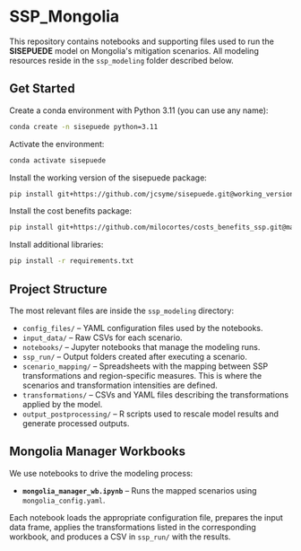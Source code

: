 # SSP_Mongolia

This repository contains notebooks and supporting files used to run the
**SISEPUEDE** model on Mongolia's mitigation scenarios. All modeling resources
reside in the `ssp_modeling` folder described below.


## Get Started

Create a conda environment with Python 3.11 (you can use any name):

```bash
conda create -n sisepuede python=3.11
```

Activate the environment:

```bash
conda activate sisepuede
```

Install the working version of the sisepuede package:

```bash
pip install git+https://github.com/jcsyme/sisepuede.git@working_version
```

Install the cost benefits package:

```bash
pip install git+https://github.com/milocortes/costs_benefits_ssp.git@main
```

Install additional libraries:

```bash
pip install -r requirements.txt
```

## Project Structure

The most relevant files are inside the `ssp_modeling` directory:

- `config_files/` – YAML configuration files used by the notebooks.
- `input_data/` – Raw CSVs for each scenario.
- `notebooks/` – Jupyter notebooks that manage the modeling runs.
- `ssp_run/` – Output folders created after executing a scenario.
- `scenario_mapping/` – Spreadsheets with the mapping between SSP transformations and region-specific measures. This is where the scenarios and transformation intensities are defined.
- `transformations/` – CSVs and YAML files describing the transformations applied by the model.
- `output_postprocessing/` – R scripts used to rescale model results and
    generate processed outputs.

## Mongolia Manager Workbooks

We use notebooks to drive the modeling process:

- **`mongolia_manager_wb.ipynb`** – Runs the mapped scenarios using
    `mongolia_config.yaml`.

Each notebook loads the appropriate configuration file, prepares the input data
frame, applies the transformations listed in the corresponding workbook, and
produces a CSV in `ssp_run/` with the results.
